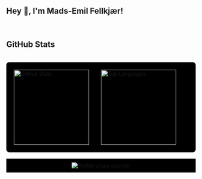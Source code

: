 ## Hey 👋, I'm Mads-Emil Fellkjær!
<br/>

## GitHub Stats
<br/>

<div style="display: flex; background-color: #000; padding: 10px; border-radius: 8px;">
  <div style="flex: 1; background-color: #000; padding: 10px; border-radius: 8px; display: flex; flex-direction: row;">
    <img src="https://github-readme-stats.vercel.app/api?username=madsemilf&count_private=true&show_icons=true&theme=dark&bg_color=000&title_color=E0FFFF&text_color=FF7F50&border=0" alt="GitHub Stats" style="height: 200px; flex: 1;">
    <img src="https://github-readme-stats.vercel.app/api/top-langs/?username=madsemilf&theme=dark&layout=compact&bg_color=000&title_color=E0FFFF&text_color=FF7F50&border=0" alt="Top Languages" style="height: 200px; flex: 1;">
  </div>
</div>

<br/>

<div style="background-color: #000; padding: 10px; text-align: center;">
  <img src="https://komarev.com/ghpvc/?username=madsemilf&&style=flat-square" alt="Profile views counter">
</div>
  

<br/> 

<!--
**Madsemilf/madsemilf** is a ✨ _special_ ✨ repository because its `README.md` (this file) appears on your GitHub profile.

Here are some ideas to get you started:

- 🔭 I’m currently working on ...
- 🌱 I’m currently learning ...
- 👯 I’m looking to collaborate on ...
- 🤔 I’m looking for help with ...
- 💬 Ask me about ...
- 📫 How to reach me: ...
- 😄 Pronouns: ...
- ⚡ Fun fact: ...

-->
